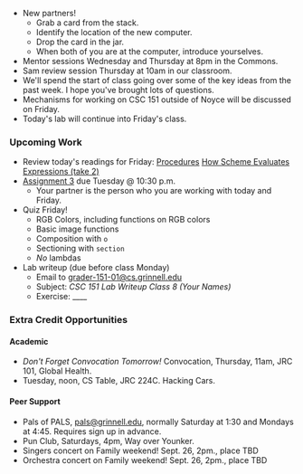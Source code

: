 * New partners!
    * Grab a card from the stack.
    * Identify the location of the new computer.
    * Drop the card in the jar.
    * When both of you are at the computer, introduce yourselves.
* Mentor sessions Wednesday and Thursday at 8pm in the Commons.
* Sam review session Thursday at 10am in our classroom.
* We'll spend the start of class going over some of the key ideas from 
  the past week.  I hope you've brought lots of questions.
* Mechanisms for working on CSC 151 outside of Noyce will be discussed on
  Friday.  
* Today's lab will continue into Friday's class.

### Upcoming Work

* Review today's readings for Friday:
  [Procedures](../readings/procedures-rgb-reading.html)
  [How Scheme Evaluates Expressions (take 2)](../readings/scheme-eval-2.html)
* [Assignment 3](../assignments/assignment.03.html) due Tuesday @ 10:30 p.m.
    * Your partner is the person who you are working with today and Friday.
* Quiz Friday!
    * RGB Colors, including functions on RGB colors
    * Basic image functions
    * Composition with `o`
    * Sectioning with `section`
    * *No* lambdas
* Lab writeup (due before class Monday)
    * Email to <grader-151-01@cs.grinnell.edu> 
    * Subject: _CSC 151 Lab Writeup Class 8 (Your Names)_
    * Exercise: ____

### Extra Credit Opportunities

#### Academic

* _Don't Forget Convocation Tomorrow!_
  Convocation, Thursday, 11am, JRC 101, Global Health.
* Tuesday, noon, CS Table, JRC 224C.  Hacking Cars.

#### Peer Support

* Pals of PALS, pals@grinnell.edu, normally Saturday at 1:30
  and Mondays at 4:45.  Requires sign up in advance.
* Pun Club, Saturdays, 4pm, Way over Younker.
* Singers concert on Family weekend!  Sept. 26, 2pm., place TBD
* Orchestra concert on Family weekend!  Sept. 26, 2pm., place TBD

